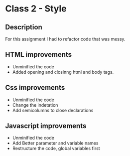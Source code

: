 # Class 2 - Style

## Description
For this assignment I had to refactor code that was messy.

## HTML improvements
- Unminified the code
- Added opening and closinng html and body tags.

## Css improvements
- Unminified the code
- Change the indetation
- Add semicolumns to close declarations

## Javascript improvements
- Unminified the code
- Add Better parameter and variable names
- Restructure the code, global variables first
